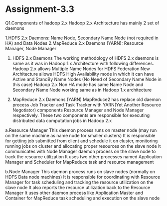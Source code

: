 # Assignment-3.3

Q1.Components of hadoop 2.x
Hadoop 2.x Architecture has mainly 2 set of daemons

1.HDFS 2.x Daemons:  Name Node, Secondary Name Node (not required in HA) and Data Nodes
2.MapReduce 2.x Daemons (YARN):  Resource Manager, Node Manager

1. HDFS 2.x Daemons
The working methodology of HDFS 2.x daemons is same as it was in Hadoop 1.x Architecture with following differences.
Hadoop 2.x allows Multiple Name Nodes for HDFS Federation
New Architecture allows HDFS High Availability mode in which it can have Active and StandBy Name Nodes (No Need of Secondary Name Node in this case)
Hadoop 2.x Non HA mode has same Name Node and Secondary Name Node working same as in Hadoop 1.x architecture

2. MapReduce 2.x Daemons (YARN)
MapReduce2 has replace old daemon process Job Tracker and Task Tracker with YARN(Yet Another Resource Negotiator) components Resource Manager and Node Manager respectively. These two components are responsible for executing distributed data computation jobs in Hadoop 2.x

a.Resource Manager
This daemon process runs on master node (may run on the same machine as name node for smaller clusters)
It is responsible for getting job submitted from client and schedule it on cluster, monitoring running jobs on cluster and allocating proper resources on the slave node
It communicates with Node Manager daemon process on the slave node to track the resource utilization
It uses two other processes named Application Manager and Scheduler for MapReduce task and resource management

b.Node Manager
This daemon process runs on slave nodes (normally on HDFS Data node machines)
It is responsible for coordinating with Resource Manager for task scheduling and tracking the resource utilization on the slave node
It also reports the resource utilization back to the Resource Manager
It uses other daemon process like Application Master and Container for MapReduce task scheduling and execution on the slave node
